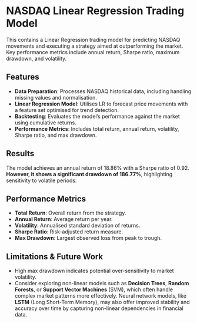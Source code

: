 # NASDAQ Linear Regression Trading Model

This contains a Linear Regression trading model for predicting NASDAQ  movements and executing a strategy aimed at outperforming the market. Key performance metrics include annual return, Sharpe ratio, maximum drawdown, and volatility.

## Features

- **Data Preparation**: Processes NASDAQ historical data, including handling missing values and normalisation.
- **Linear Regression Model**: Utilises LR to forecast price movements with a feature set optimised for trend detection.
- **Backtesting**: Evaluates the model’s performance against the market using cumulative returns.
- **Performance Metrics**: Includes total return, annual return, volatility, Sharpe ratio, and max drawdown.

## Results

The model achieves an annual return of 18.86% with a Sharpe ratio of 0.92. __However, it shows a significant drawdown of 186.77%__, highlighting sensitivity to volatile periods.


## Performance Metrics

- **Total Return**: Overall return from the strategy.
- **Annual Return**: Average return per year.
- **Volatility**: Annualised standard deviation of returns.
- **Sharpe Ratio**: Risk-adjusted return measure.
- **Max Drawdown**: Largest observed loss from peak to trough.

## Limitations & Future Work

- High max drawdown indicates potential over-sensitivity to market volatility.
- Consider exploring non-linear models such as **Decision Trees**, **Random Forests**, or **Support Vector Machines** (SVM), which often handle complex market patterns more effectively. Neural network models, like **LSTM** (Long Short-Term Memory), may also offer improved stability and accuracy over time by capturing non-linear dependencies in financial data.

